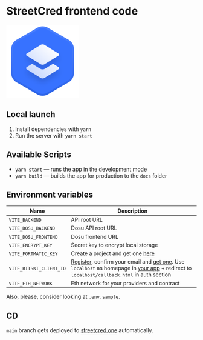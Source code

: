 # StreetCred frontend code

[![StreetCred](public/favicons/android-chrome-192x192.png)](https://streetcred.one/)

## Local launch

1. Install dependencies with `yarn`
2. Run the server with `yarn start`

## Available Scripts

- `yarn start` — runs the app in the development mode
- `yarn build` — builds the app for production to the `docs` folder

## Environment variables

| Name                    | Description                                                                                                                                                                            |
| ----------------------- | -------------------------------------------------------------------------------------------------------------------------------------------------------------------------------------- |
| `VITE_BACKEND`          | API root URL                                                                                                                                                                           |
| `VITE_DOSU_BACKEND`     | Dosu API root URL                                                                                                                                                                      |
| `VITE_DOSU_FRONTEND`    | Dosu frontend URL                                                                                                                                                                      |
| `VITE_ENCRYPT_KEY`      | Secret key to encrypt local storage                                                                                                                                                    |
| `VITE_FORTMATIC_KEY`    | Create a project and get one [here][formatic-dev]                                                                                                                                      |
| `VITE_BITSKI_CLIENT_ID` | [Register][bitski-wallet], confirm your email and [get one][bitski-dev]. Use `localhost` as homepage in [your app][bitski-dev] + redirect to `localhost/callback.html` in auth section |
| `VITE_ETH_NETWORK`      | Eth network for your providers and contract                                                                                                                                            |

Also, please, consider looking at `.env.sample`.

## CD

`main` branch gets deployed to [streetcred.one](https://streetcred.one) automatically.

[infura-dev]: https://infura.io/dashboard
[formatic-dev]: https://dashboard.fortmatic.com/
[bitski-wallet]: https://wallet.bitski.com/
[bitski-dev]: https://developer.bitski.com/

